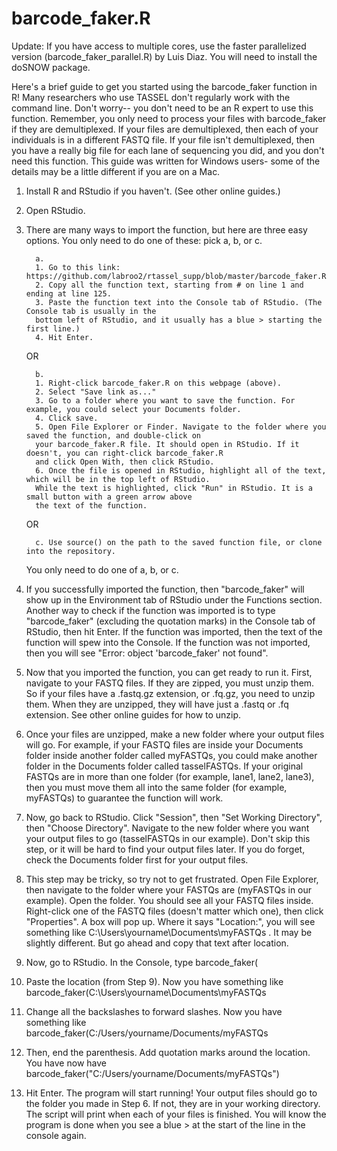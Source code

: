 # barcode_faker.R
Update: If you have access to multiple cores, use the faster parallelized version (barcode_faker_parallel.R) by Luis Diaz. You will need to install the doSNOW package.

Here's a brief guide to get you started using the barcode_faker function in R! Many researchers who use TASSEL
don't regularly work with the command line. Don't worry-- you don't need to be an R expert to use this function.
Remember, you only need to process your files with barcode_faker if they are demultiplexed. If your files are
demultiplexed, then each of your individuals is in a different FASTQ file. If your file isn't demultiplexed, then
you have a really big file for each lane of sequencing you did, and you don't need this function. This guide was
written for Windows users- some of the details may be a little different if you are on a Mac.

1. Install R and RStudio if you haven't. (See other online guides.)
2. Open RStudio.
3. There are many ways to import the function, but here are three easy options. You only need to do one of these: pick a, b, or c.
         
         a. 
         1. Go to this link: https://github.com/labroo2/rtassel_supp/blob/master/barcode_faker.R
         2. Copy all the function text, starting from # on line 1 and ending at line 125.
         3. Paste the function text into the Console tab of RStudio. (The Console tab is usually in the
         bottom left of RStudio, and it usually has a blue > starting the first line.)
         4. Hit Enter.
      
      OR

         b. 
         1. Right-click barcode_faker.R on this webpage (above).
         2. Select "Save link as..."
         3. Go to a folder where you want to save the function. For example, you could select your Documents folder.
         4. Click save.
         5. Open File Explorer or Finder. Navigate to the folder where you saved the function, and double-click on
         your barcode_faker.R file. It should open in RStudio. If it doesn't, you can right-click barcode_faker.R
         and click Open With, then click RStudio.
         6. Once the file is opened in RStudio, highlight all of the text, which will be in the top left of RStudio.
         While the text is highlighted, click "Run" in RStudio. It is a small button with a green arrow above
         the text of the function.
      
      OR
      
         c. Use source() on the path to the saved function file, or clone into the repository.
      
      You only need to do one of a, b, or c.
      
4. If you successfully imported the function, then "barcode_faker" will show up in the Environment tab of RStudio
      under the Functions section.
   Another way to check if the function was imported is to type "barcode_faker" (excluding the quotation marks) in
   the Console tab of RStudio, then hit Enter. If the function was imported, then the text of the function will 
   spew into the Console. If the function was not imported, then you will see "Error: object 'barcode_faker' not
   found".
 
 5. Now that you imported the function, you can get ready to run it. First, navigate to your FASTQ files. If they
 are zipped, you must unzip them. So if your files have a .fastq.gz extension, or .fq.gz, you need to unzip them.
 When they are unzipped, they will have just a .fastq or .fq extension. See other online guides for how to unzip.
 
 6. Once your files are unzipped, make a new folder where your output files will go. For example, if your FASTQ files
 are inside your Documents folder inside another folder called myFASTQs, you could make another folder in the Documents
 folder called tasselFASTQs. If your original FASTQs are in more than one folder (for example, lane1, lane2, lane3), then
 you must move them all into the same folder (for example, myFASTQs) to guarantee the function will work.
 
 7. Now, go back to RStudio. Click "Session", then "Set Working Directory", then "Choose Directory". Navigate to the new
 folder where you want your output files to go (tasselFASTQs in our example). Don't skip this step, or it will be hard to
 find your output files later. If you do forget, check the Documents folder first for your output files.
 
 8. This step may be tricky, so try not to get frustrated. Open File Explorer, then navigate to the folder where your
 FASTQs are (myFASTQs in our example). Open the folder. You should see all your FASTQ files inside. Right-click one of
 the FASTQ files (doesn't matter which one), then click "Properties". A box will pop up. Where it says "Location:", you
 will see something like C:\Users\yourname\Documents\myFASTQs . It may be slightly different. But go ahead and copy
 that text after location.
 
 9. Now, go to RStudio. In the Console, type barcode_faker(
 
 10. Paste the location (from Step 9). Now you have something like barcode_faker(C:\Users\yourname\Documents\myFASTQs
 
 11. Change all the backslashes to forward slashes. Now you have something like barcode_faker(C:/Users/yourname/Documents/myFASTQs
 
 12. Then, end the parenthesis. Add quotation marks around the location. You have now have
      barcode_faker("C:/Users/yourname/Documents/myFASTQs")
 
 13. Hit Enter. The program will start running! Your output files should go to the folder you made in Step 6.
     If not, they are in your working directory. The script will print when each of your files is finished. You
     will know the program is done when you see a blue > at the start of the line in the console again.
 
 
 
 
